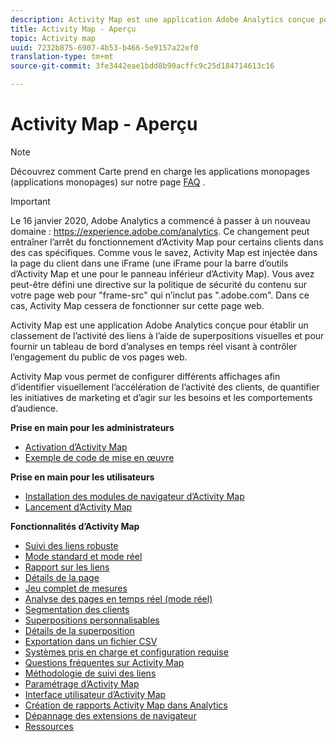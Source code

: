 ```yaml
---
description: Activity Map est une application Adobe Analytics conçue pour établir un classement de l’activité des liens à l’aide de superpositions visuelles et pour fournir un tableau de bord d’analyses en temps réel visant à contrôler l’engagement du public de vos pages web.
title: Activity Map - Aperçu
topic: Activity map
uuid: 7232b875-6907-4b53-b466-5e9157a22ef0
translation-type: tm+mt
source-git-commit: 3fe3442eae1bdd8b90acffc9c25d184714613c16

---
```



# Activity Map - Aperçu

>[!NOTE]
>Découvrez comment  Carte  prend en charge les applications monopages (applications monopages) sur notre page [FAQ](/help/analyze/activity-map/activitymap-faq.md) .

>[!IMPORTANT]
>Le 16 janvier 2020, Adobe Analytics a commencé à passer à un nouveau domaine : https://experience.adobe.com/analytics. Ce changement peut entraîner l’arrêt du fonctionnement d’Activity Map pour certains clients dans des cas spécifiques. Comme vous le savez, Activity Map est injectée dans la page du client dans une iFrame (une iFrame pour la barre d’outils d’Activity Map et une pour le panneau inférieur d’Activity Map). Vous avez peut-être défini une directive sur la politique de sécurité du contenu sur votre page web pour &quot;frame-src&quot; qui n’inclut pas &quot;.adobe.com&quot;. Dans ce cas, Activity Map cessera de fonctionner sur cette page web.

Activity Map est une application Adobe Analytics conçue pour établir un classement de l’activité des liens à l’aide de superpositions visuelles et pour fournir un tableau de bord d’analyses en temps réel visant à contrôler l’engagement du public de vos pages web.

Activity Map vous permet de configurer différents affichages afin d’identifier visuellement l’accélération de l’activité des clients, de quantifier les initiatives de marketing et d’agir sur les besoins et les comportements d’audience.

**Prise en main pour les administrateurs**

* [Activation d’Activity Map](activitymap-getting-started/activitymap-getting-started-admins/activitymap-enable.md)
* [Exemple de code de mise en œuvre](activitymap-getting-started/activitymap-getting-started-admins/activitymap-sample-implementation-code.md)

**Prise en main pour les utilisateurs**

* [Installation des modules de navigateur d’Activity Map](activitymap-getting-started/activitymap-getting-started-users/activitymap-install.md)
* [Lancement d’Activity Map](activitymap-getting-started/activitymap-getting-started-users/activitymap-launch.md)

**Fonctionnalités d’Activity Map**

* [Suivi des liens robuste](lnk-tracking-overview.md)
* [Mode standard et mode réel](activitymap-standard-live.md)
* [Rapport sur les liens](activitymap-links-report.md)
* [Détails de la page](activitymap-page-flow.md)
* [Jeu complet de mesures](activitymap-complete-metrics.md)
* [Analyse des pages en temps réel (mode réel)](activitymap-realtime.md)
* [Segmentation des clients](activitymap-multiple-segments.md)
* [Superpositions personnalisables](activitymap-gainerslosers.md)
* [Détails de la superposition](activitymap-overlay-details.md)
* [Exportation dans un fichier CSV](activitymap-csv.md)
* [Systèmes pris en charge et configuration requise](activitymap-sysreqs.md)
* [Questions fréquentes sur Activity Map](activitymap-faq.md)
* [Méthodologie de suivi des liens](activitymap-link-tracking/activitymap-link-tracking-methodology.md)
* [Paramétrage d’Activity Map](activitymap-overlay-settings.md)
* [Interface utilisateur d’Activity Map](activitymap-user-interface.md)
* [Création de rapports Activity Map dans Analytics](activitymap-reporting-analytics.md)
* [Dépannage des extensions de navigateur](troubleshooting-browser-extensions.md)
* [Ressources](activitymap-info-resources.md)

